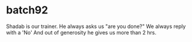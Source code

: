 # batch92
Shadab is our trainer.
He always asks us "are you done?"
We always reply with a 'No'
And out of generosity he gives us more than 2 hrs.

